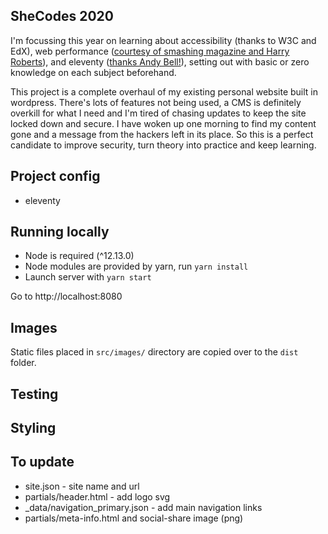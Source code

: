 ## SheCodes 2020

I'm focussing this year on learning about accessibility (thanks to W3C and EdX), web performance ([courtesy of smashing magazine and Harry Roberts](https://smashingconf.com/online-workshops/workshops/harry-roberts)), and eleventy ([thanks Andy Bell!](https://piccalil.li/course/learn-eleventy-from-scratch/)), setting out with basic or zero knowledge on each subject beforehand.

This project is a complete overhaul of my existing personal website built in wordpress. There's lots of features not being used, a CMS is definitely overkill for what I need and I'm tired of chasing updates to keep the site locked down and secure. I have woken up one morning to find my content gone and a message from the hackers left in its place. So this is a perfect candidate to improve security, turn theory into practice and keep learning.

## Project config

- eleventy

## Running locally

- Node is required (^12.13.0)
- Node modules are provided by yarn, run `yarn install`
- Launch server with `yarn start`

Go to http://localhost:8080

## Images

Static files placed in `src/images/` directory are copied over to the `dist` folder.

## Testing

## Styling

## To update

- site.json - site name and url
- partials/header.html - add logo svg
- \_data/navigation_primary.json - add main navigation links
- partials/meta-info.html and social-share image (png)
